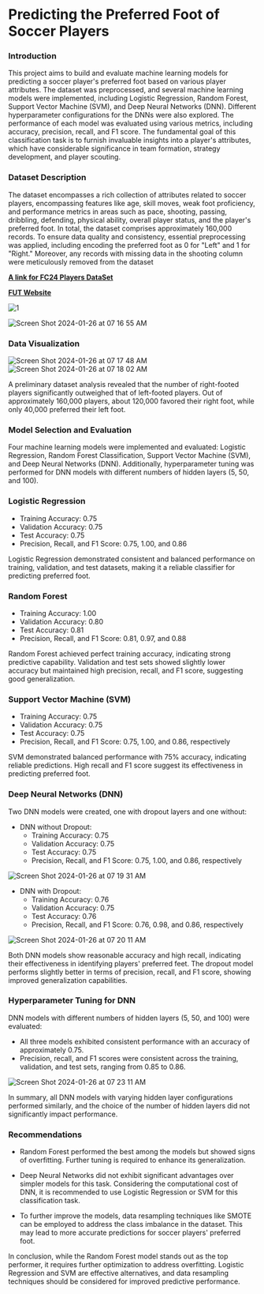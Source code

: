 # Predicting the Preferred Foot of Soccer Players

### Introduction

This project aims to build and evaluate machine learning models for predicting a soccer player's preferred
foot based on various player attributes. The dataset was preprocessed, and several machine learning models
were implemented, including Logistic Regression, Random Forest, Support Vector Machine (SVM), and
Deep Neural Networks (DNN). Different hyperparameter configurations for the DNNs were also explored.
The performance of each model was evaluated using various metrics, including accuracy, precision, recall,
and F1 score. The fundamental goal of this classification task is to furnish invaluable insights into a player's
attributes, which have considerable significance in team formation, strategy development, and player
scouting.

### Dataset Description

The dataset encompasses a rich collection of attributes related to soccer players, encompassing features
like age, skill moves, weak foot proficiency, and performance metrics in areas such as pace, shooting,
passing, dribbling, defending, physical ability, overall player status, and the player's preferred foot. In total,
the dataset comprises approximately 160,000 records. To ensure data quality and consistency, essential
preprocessing was applied, including encoding the preferred foot as 0 for "Left" and 1 for "Right." Moreover,
any records with missing data in the shooting column were meticulously removed from the dataset

[**A link for FC24 Players DataSet**](https://www.kaggle.com/datasets/stefanoleone992/ea-sports-fc-24-complete-player-dataset)


[**FUT Website**](https://www.fut.gg/)

![1](https://github.com/amido84/Deep-Learning/assets/71293836/26c2f7c3-d770-43e2-a56d-895bb90fa272)

![Screen Shot 2024-01-26 at 07 16 55 AM](https://github.com/amido84/Deep-Learning/assets/71293836/19f64650-1043-471d-aa55-10d8bd59a6db)




### Data Visualization
![Screen Shot 2024-01-26 at 07 17 48 AM](https://github.com/amido84/Deep-Learning/assets/71293836/23f6bd64-a274-4a18-aefe-0f0557c0fff1)
![Screen Shot 2024-01-26 at 07 18 02 AM](https://github.com/amido84/Deep-Learning/assets/71293836/4e01edb6-a456-4448-af97-71034da50f6d)



A preliminary dataset analysis revealed that the number of right-footed players significantly outweighed that of left-footed players. Out of approximately 160,000 players, about 120,000 favored their right foot, while only 40,000 preferred their left foot.

### Model Selection and Evaluation

Four machine learning models were implemented and evaluated: Logistic Regression, Random Forest Classification, Support Vector Machine (SVM), and Deep Neural Networks (DNN). Additionally, hyperparameter tuning was performed for DNN models with different numbers of hidden layers (5, 50, and 100).

### Logistic Regression

-	Training Accuracy: 0.75
-	Validation Accuracy: 0.75
-	Test Accuracy: 0.75
-	Precision, Recall, and F1 Score: 0.75, 1.00, and 0.86

Logistic Regression demonstrated consistent and balanced performance on training, validation, and test datasets, making it a reliable classifier for predicting preferred foot.

### Random Forest

- Training Accuracy: 1.00
- Validation Accuracy: 0.80
- Test Accuracy: 0.81
- Precision, Recall, and F1 Score: 0.81, 0.97, and 0.88

Random Forest achieved perfect training accuracy, indicating strong predictive capability. Validation and test sets showed slightly lower accuracy but maintained high precision, recall, and F1 score, suggesting good generalization.


### Support Vector Machine (SVM)

- Training Accuracy: 0.75
- Validation Accuracy: 0.75
- Test Accuracy: 0.75
- Precision, Recall, and F1 Score: 0.75, 1.00, and 0.86, respectively

SVM demonstrated balanced performance with 75% accuracy, indicating reliable predictions. High recall and F1 score suggest its effectiveness in predicting preferred foot.

### Deep Neural Networks (DNN)

Two DNN models were created, one with dropout layers and one without:

* DNN without Dropout:
  - Training Accuracy: 0.75
  - Validation Accuracy: 0.75
  - Test Accuracy: 0.75
  - Precision, Recall, and F1 Score: 0.75, 1.00, and 0.86, respectively
    
![Screen Shot 2024-01-26 at 07 19 31 AM](https://github.com/amido84/Deep-Learning/assets/71293836/87e936d4-00ec-407c-a71f-476f8d576443)

* DNN with Dropout:
   - Training Accuracy: 0.76
   - Validation Accuracy: 0.75
   - Test Accuracy: 0.76
   - Precision, Recall, and F1 Score: 0.76, 0.98, and 0.86, respectively
    
![Screen Shot 2024-01-26 at 07 20 11 AM](https://github.com/amido84/Deep-Learning/assets/71293836/45ca9692-b6de-4a6c-95a3-6055ca3c3e03)

Both DNN models show reasonable accuracy and high recall, indicating their effectiveness in identifying players' preferred feet. The dropout model performs slightly better in terms of precision, recall, and F1 score, showing improved generalization capabilities.


### Hyperparameter Tuning for DNN

DNN models with different numbers of hidden layers (5, 50, and 100) were evaluated:

*	All three models exhibited consistent performance with an accuracy of approximately 0.75.
*	Precision, recall, and F1 scores were consistent across the training, validation, and test sets, ranging from 0.85 to 0.86.
	
![Screen Shot 2024-01-26 at 07 23 11 AM](https://github.com/amido84/Deep-Learning/assets/71293836/056df3d2-93c3-44fe-b907-0c366e8579d1)

In summary, all DNN models with varying hidden layer configurations performed similarly, and the choice of the number of hidden layers did not significantly impact performance.



### Recommendations

-	Random Forest performed the best among the models but showed signs of overfitting. Further tuning is required to enhance its generalization.

-	Deep Neural Networks did not exhibit significant advantages over simpler models for this task. Considering the computational cost of DNN, it is recommended to use Logistic Regression or SVM for this classification task.

-	To further improve the models, data resampling techniques like SMOTE can be employed to address the class imbalance in the dataset. This may lead to more accurate predictions for soccer players' preferred foot.

 In conclusion, while the Random Forest model stands out as the top performer, it requires further optimization to address overfitting. Logistic Regression and SVM are effective alternatives, and data resampling techniques should be considered for improved predictive performance.



